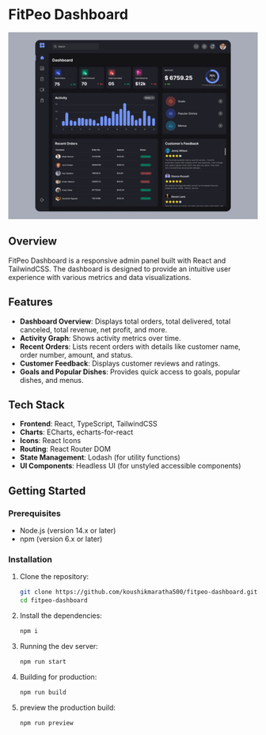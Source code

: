 # FitPeo Dashboard

![FitPeo Dashboard](./fitpeo-ui.jpg)

## Overview

FitPeo Dashboard is a responsive admin panel built with React and TailwindCSS. The dashboard is designed to provide an intuitive user experience with various metrics and data visualizations.

## Features

- **Dashboard Overview**: Displays total orders, total delivered, total canceled, total revenue, net profit, and more.
- **Activity Graph**: Shows activity metrics over time.
- **Recent Orders**: Lists recent orders with details like customer name, order number, amount, and status.
- **Customer Feedback**: Displays customer reviews and ratings.
- **Goals and Popular Dishes**: Provides quick access to goals, popular dishes, and menus.

## Tech Stack

- **Frontend**: React, TypeScript, TailwindCSS
- **Charts**: ECharts, echarts-for-react
- **Icons**: React Icons
- **Routing**: React Router DOM
- **State Management**: Lodash (for utility functions)
- **UI Components**: Headless UI (for unstyled accessible components)

## Getting Started

### Prerequisites

- Node.js (version 14.x or later)
- npm (version 6.x or later)

### Installation

1. Clone the repository:
   ```sh
   git clone https://github.com/koushikmaratha500/fitpeo-dashboard.git
   cd fitpeo-dashboard
   ```
2. Install the dependencies:
   ```sh
   npm i
   ```
3. Running the dev server:
   ```sh
   npm run start
   ```
4. Building for production:
   ```sh
   npm run build
   ```
5. preview the production build:
   ```sh
   npm run preview
   ```